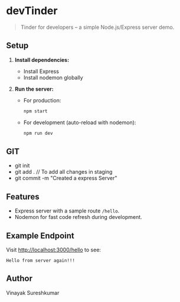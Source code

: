 # devTinder

> Tinder for developers – a simple Node.js/Express server demo.

## Setup

1. **Install dependencies:**

   - Install Express
   - Install nodemon globally

2. **Run the server:**
   - For production:
     ```bash
     npm start
     ```
   - For development (auto-reload with nodemon):
     ```bash
     npm run dev
     ```

## GIT

- git init
- git add . // To add all changes in staging
- git commit -m "Created a express Server"

## Features

- Express server with a sample route `/hello`.
- Nodemon for fast code refresh during development.

## Example Endpoint

Visit [http://localhost:3000/hello](http://localhost:3000/hello) to see:

```
Hello from server again!!!
```

## Author

Vinayak Sureshkumar
